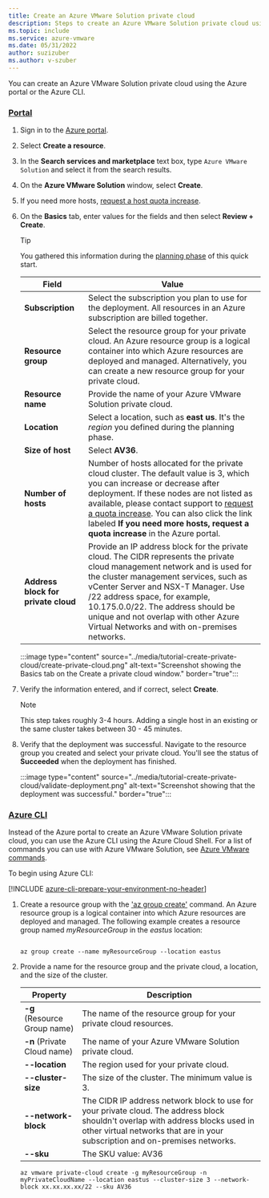 ```yaml
---
title: Create an Azure VMware Solution private cloud
description: Steps to create an Azure VMware Solution private cloud using the Azure portal.
ms.topic: include
ms.service: azure-vmware
ms.date: 05/31/2022
author: suzizuber
ms.author: v-szuber
---
```


<!-- Used in deploy-azure-vmware-solution.md and tutorial-create-private-cloud.md -->

You can create an Azure VMware Solution private cloud using the Azure portal or the Azure CLI.


### [Portal](#tab/azure-portal)

1. Sign in to the [Azure portal](https://portal.azure.com).

1. Select **Create a resource**. 

1. In the **Search services and marketplace** text box, type `Azure VMware Solution` and select it from the search results. 

1. On the **Azure VMware Solution** window, select **Create**.

1. If you need more hosts, [request a host quota increase](/azure/azure-vmware/request-host-quota-azure-vmware-solution?WT.mc_id=Portal-VMCP).

1. On the **Basics** tab, enter values for the fields and then select **Review + Create**. 

   >[!TIP]
   >You gathered this information during the [planning phase](../plan-private-cloud-deployment.md) of this quick start.

   | Field   | Value  |
   | ---| --- |
   | **Subscription** | Select the subscription you plan to use for the deployment. All resources in an Azure subscription are billed together.|
   | **Resource group** | Select the resource group for your private cloud. An Azure resource group is a logical container into which Azure resources are deployed and managed. Alternatively, you can create a new resource group for your private cloud. |
   | **Resource name** | Provide the name of your Azure VMware Solution private cloud. |
   | **Location** | Select a location, such as **east us**. It's the *region* you defined during the planning phase. |
   | **Size of host** | Select **AV36**. |
   | **Number of hosts** | Number of hosts allocated for the private cloud cluster. The default value is 3, which you can increase or decrease after deployment. If these nodes are not listed as available, please contact support to [request a quota increase](/azure/azure-vmware/request-host-quota-azure-vmware-solution?WT.mc_id=Portal-VMCP). You can also click the link labeled **If you need more hosts, request a quota increase** in the Azure portal. |
   | **Address block for private cloud** | Provide an IP address block for the private cloud.  The CIDR represents the private cloud management network and is used for the cluster management services, such as vCenter Server and NSX-T Manager. Use /22 address space, for example, 10.175.0.0/22.  The address should be unique and not overlap with other Azure Virtual Networks and with on-premises networks. |
   

   :::image type="content" source="../media/tutorial-create-private-cloud/create-private-cloud.png" alt-text="Screenshot showing the Basics tab on the Create a private cloud window." border="true":::

1. Verify the information entered, and if correct, select **Create**.  

   > [!NOTE]
   > This step takes roughly 3-4 hours. Adding a single host in an existing or the same cluster takes between 30 - 45 minutes.

1. Verify that the deployment was successful. Navigate to the resource group you created and select your private cloud.  You'll see the status of **Succeeded** when the deployment has finished. 

   :::image type="content" source="../media/tutorial-create-private-cloud/validate-deployment.png" alt-text="Screenshot showing that the deployment was successful." border="true":::


### [Azure CLI](#tab/azure-cli)
Instead of the Azure portal to create an Azure VMware Solution private cloud, you can use the Azure CLI using the Azure Cloud Shell. For a list of commands you can use with Azure VMware Solution, see [Azure VMware commands](/cli/azure/vmware).

To begin using Azure CLI:

[!INCLUDE [azure-cli-prepare-your-environment-no-header](../../../includes/azure-cli-prepare-your-environment-no-header.md)]


1. Create a resource group with the ['az group create'](/cli/azure/group) command. An Azure resource group is a logical container into which Azure resources are deployed and managed. The following example creates a resource group named *myResourceGroup* in the *eastus* location:

   ```azurecli-interactive
   
   az group create --name myResourceGroup --location eastus
   ```

2. Provide a name for the resource group and the private cloud, a location, and the size of the cluster.

   | Property  | Description  |
   | --------- | ------------ |
   | **-g** (Resource Group name)     | The name of the resource group for your private cloud resources.        |
   | **-n** (Private Cloud name)     | The name of your Azure VMware Solution private cloud.        |
   | **--location**     | The region used for your private cloud.         |
   | **--cluster-size**     | The size of the cluster. The minimum value is 3.         |
   | **--network-block**     | The CIDR IP address network block to use for your private cloud. The address block shouldn't overlap with address blocks used in other virtual networks that are in your subscription and on-premises networks.        |
   | **--sku** | The SKU value: AV36 |

   ```azurecli-interactive 
   az vmware private-cloud create -g myResourceGroup -n myPrivateCloudName --location eastus --cluster-size 3 --network-block xx.xx.xx.xx/22 --sku AV36
   ```

